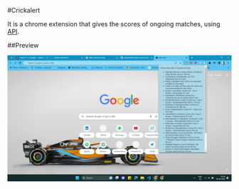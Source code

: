 #Crickalert

It is a chrome extension that gives the scores of ongoing matches, using [API](https://cricketdata.org/).

##Preview

![Image of working web-extension](https://github.com/gks2022004/Crickalert/blob/main/preview.png)
